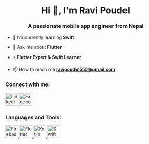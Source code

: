 <h1 align="center">Hi 👋, I'm Ravi Poudel</h1>
<h3 align="center">A passionate mobile app engineer from Nepal</h3>

- 🌱 I’m currently learning **Swift**

- 💬 Ask me about **Flutter**  

- ⚡ **Flutter Expert & Swift Learner**

- 📫 How to reach me **ravipoudel555@gmail.com**

<h3 align="left">Connect with me:</h3>
<p align="left">
  <a href="https://www.linkedin.com/in/ravi-poudel-410829232" target="_blank" rel="noreferrer">
    <img src="https://www.vectorlogo.zone/logos/linkedin/linkedin-icon.svg" alt="LinkedIn" width="40" height="40"/>
  </a> 
  <a href="https://www.facebook.com/ravi.poudel.9081?mibextid=ZbWKwL" target="_blank" rel="noreferrer">
    <img src="https://www.vectorlogo.zone/logos/facebook/facebook-icon.svg" alt="Facebook" width="40" height="40"/>
  </a>
</p>

<h3 align="left">Languages and Tools:</h3>
<p align="left">
  <a href="https://firebase.google.com/" target="_blank" rel="noreferrer">
    <img src="https://www.vectorlogo.zone/logos/firebase/firebase-icon.svg" alt="Firebase" width="40" height="40"/>
  </a>
  <a href="https://flutter.dev" target="_blank" rel="noreferrer">
    <img src="https://www.vectorlogo.zone/logos/flutterio/flutterio-icon.svg" alt="Flutter" width="40" height="40"/>
  </a>
  <a href="https://kotlinlang.org" target="_blank" rel="noreferrer">
    <img src="https://www.vectorlogo.zone/logos/kotlinlang/kotlinlang-icon.svg" alt="Kotlin" width="40" height="40"/>
  </a>
  <a href="https://developer.apple.com/swift/" target="_blank" rel="noreferrer">
    <img src="https://www.vectorlogo.zone/logos/swift/swift-icon.svg" alt="Swift" width="40" height="40"/>
  </a>
</p>
